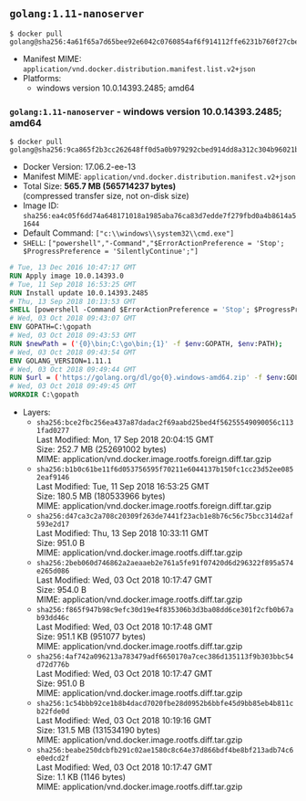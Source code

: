 ## `golang:1.11-nanoserver`

```console
$ docker pull golang@sha256:4a61f65a7d65bee92e6042c0760854af6f914112ffe6231b760f27cbe3242c8f
```

-	Manifest MIME: `application/vnd.docker.distribution.manifest.list.v2+json`
-	Platforms:
	-	windows version 10.0.14393.2485; amd64

### `golang:1.11-nanoserver` - windows version 10.0.14393.2485; amd64

```console
$ docker pull golang@sha256:9ca865f2b3cc262648ff0d5a0b979292cbed914dd8a312c304b96021b3e250fc
```

-	Docker Version: 17.06.2-ee-13
-	Manifest MIME: `application/vnd.docker.distribution.manifest.v2+json`
-	Total Size: **565.7 MB (565714237 bytes)**  
	(compressed transfer size, not on-disk size)
-	Image ID: `sha256:ea4c05f6dd74a648171018a1985aba76ca83d7edde7f279fbd0a4b8614a51644`
-	Default Command: `["c:\\windows\\system32\\cmd.exe"]`
-	`SHELL`: `["powershell","-Command","$ErrorActionPreference = 'Stop'; $ProgressPreference = 'SilentlyContinue';"]`

```dockerfile
# Tue, 13 Dec 2016 10:47:17 GMT
RUN Apply image 10.0.14393.0
# Tue, 11 Sep 2018 16:53:25 GMT
RUN Install update 10.0.14393.2485
# Thu, 13 Sep 2018 10:13:53 GMT
SHELL [powershell -Command $ErrorActionPreference = 'Stop'; $ProgressPreference = 'SilentlyContinue';]
# Wed, 03 Oct 2018 09:43:07 GMT
ENV GOPATH=C:\gopath
# Wed, 03 Oct 2018 09:43:53 GMT
RUN $newPath = ('{0}\bin;C:\go\bin;{1}' -f $env:GOPATH, $env:PATH); 	Write-Host ('Updating PATH: {0}' -f $newPath); 	setx /M PATH $newPath;
# Wed, 03 Oct 2018 09:43:54 GMT
ENV GOLANG_VERSION=1.11.1
# Wed, 03 Oct 2018 09:49:44 GMT
RUN $url = ('https://golang.org/dl/go{0}.windows-amd64.zip' -f $env:GOLANG_VERSION); 	Write-Host ('Downloading {0} ...' -f $url); 	Invoke-WebRequest -Uri $url -OutFile 'go.zip'; 		$sha256 = '230a08d4260ded9d769f072512a49bffe8bfaff8323e839c2db7cf7c9c788130'; 	Write-Host ('Verifying sha256 ({0}) ...' -f $sha256); 	if ((Get-FileHash go.zip -Algorithm sha256).Hash -ne $sha256) { 		Write-Host 'FAILED!'; 		exit 1; 	}; 		Write-Host 'Expanding ...'; 	Expand-Archive go.zip -DestinationPath C:\; 		Write-Host 'Verifying install ("go version") ...'; 	go version; 		Write-Host 'Removing ...'; 	Remove-Item go.zip -Force; 		Write-Host 'Complete.';
# Wed, 03 Oct 2018 09:49:45 GMT
WORKDIR C:\gopath
```

-	Layers:
	-	`sha256:bce2fbc256ea437a87dadac2f69aabd25bed4f56255549090056c1131fad0277`  
		Last Modified: Mon, 17 Sep 2018 20:04:15 GMT  
		Size: 252.7 MB (252691002 bytes)  
		MIME: application/vnd.docker.image.rootfs.foreign.diff.tar.gzip
	-	`sha256:b1b0c61be11f6d053756595f70211e6044137b150fc1cc23d52ee0852eaf9146`  
		Last Modified: Tue, 11 Sep 2018 16:53:25 GMT  
		Size: 180.5 MB (180533966 bytes)  
		MIME: application/vnd.docker.image.rootfs.foreign.diff.tar.gzip
	-	`sha256:d47ca3c2a708c20309f263de7441f23acb1e8b76c56c75bcc314d2af593e2d17`  
		Last Modified: Thu, 13 Sep 2018 10:33:11 GMT  
		Size: 951.0 B  
		MIME: application/vnd.docker.image.rootfs.diff.tar.gzip
	-	`sha256:2beb060d746862a2aeaaeb2e761a5fe91f07420d6d296322f895a574e265d086`  
		Last Modified: Wed, 03 Oct 2018 10:17:47 GMT  
		Size: 954.0 B  
		MIME: application/vnd.docker.image.rootfs.diff.tar.gzip
	-	`sha256:f865f947b98c9efc30d19e4f835306b3d3ba08dd6ce301f2cfb0b67ab93dd46c`  
		Last Modified: Wed, 03 Oct 2018 10:17:48 GMT  
		Size: 951.1 KB (951077 bytes)  
		MIME: application/vnd.docker.image.rootfs.diff.tar.gzip
	-	`sha256:4af742a096213a783479adf6650170a7cec386d135113f9b303bbc54d72d776b`  
		Last Modified: Wed, 03 Oct 2018 10:17:47 GMT  
		Size: 951.0 B  
		MIME: application/vnd.docker.image.rootfs.diff.tar.gzip
	-	`sha256:1c54bbb92ce1b8b4dacd7020fbe28d0952b6bbfe45d9bb85eb4b811cb22fde0d`  
		Last Modified: Wed, 03 Oct 2018 10:19:16 GMT  
		Size: 131.5 MB (131534190 bytes)  
		MIME: application/vnd.docker.image.rootfs.diff.tar.gzip
	-	`sha256:beabe250dcbfb291c02ae1580c8c64e37d866bdf4be8bf213adb74c6e0edcd2f`  
		Last Modified: Wed, 03 Oct 2018 10:17:47 GMT  
		Size: 1.1 KB (1146 bytes)  
		MIME: application/vnd.docker.image.rootfs.diff.tar.gzip
